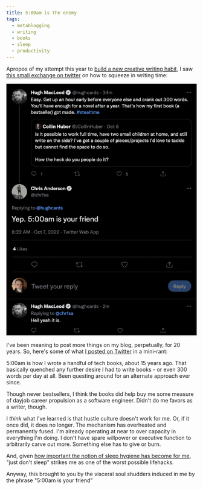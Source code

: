 ```yaml
---
title: 5:00am is the enemy
tags:
  - metablogging
  - writing
  - books
  - sleep
  - productivity
---
```


Apropos of my attempt this year to [build a new creative writing habit](https://blog.lmorchard.com/2022/04/20/building-a-new-creative-writing-habit/), I saw [this small exchange on twitter](https://twitter.com/hughcards/status/1578404925788364801) on how to squeeze in writing time:

!["5:00am is your friend"](Feem8XoaEAE2u-7.png)

I've been meaning to post more things on my blog, perpetually, for 20 years. So, here's some of what [I posted on Twitter](https://twitter.com/lmorchard/status/1578414788623097856) in a mini-rant:

5:00am is how I wrote a handful of tech books, about 15 years ago. That basically quenched any further desire I had to write books - or even 300 words per day at all. Been questing around for an alternate approach ever since.

Though never bestsellers, I think the books did help buy me some measure of dayjob career propulsion as a software engineer. Didn't do me favors as a writer, though.

I *think* what I've learned is that hustle culture doesn't work for me. Or, if it once did, it does no longer. The mechanism has overheated and permanently fused. I'm already operating at near to over capacity in everything I'm doing. I don't have spare willpower or executive function to arbitrarily carve out more. Something else has to give or burn.

And, given [how important the notion of sleep hygiene has become for me](https://blog.lmorchard.com/2004/12/03/if-you-snore-get-tested-for-sleep-apnea-now/), "just don't sleep" strikes me as one of the worst possible lifehacks.

Anyway, this brought to you by the visceral soul shudders induced in me by the phrase "5:00am is your friend"